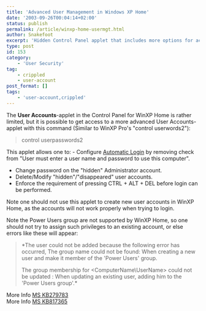 ```yaml
---
title: 'Advanced User Management in Windows XP Home'
date: '2003-09-26T00:04:14+02:00'
status: publish
permalink: /article/winxp-home-usermgt.html
author: Snakefoot
excerpt: 'Hidden Control Panel applet that includes more options for account management.'
type: post
id: 153
category:
    - 'User Security'
tag:
    - crippled
    - user-account
post_format: []
tags:
    - 'user-account,crippled'
---
```

The **User Accounts**-applet in the Control Panel for WinXP Home is rather limited, but it is possible to get access to a more advanced User Accounts-applet with this command (Similar to WinXP Pro's "control userwords2"):

> control userpasswords2

 This applet allows one to: - Configure [Automatic Login](/article/winnt-automatic-logon.html) by removing check from "User must enter a user name and password to use this computer".
- Change password on the "hidden" Administrator account.
- Delete/Modify "hidden"/"disappeared" user accounts.
- Enforce the requirement of pressing CTRL + ALT + DEL before login can be performed.
 
 Note one should not use this applet to create new user accounts in WinXP Home, as the accounts will not work properly when trying to login.  
  
 Note the Power Users group are not supported by WinXP Home, so one should not try to assign such privileges to an existing account, or else errors like these will appear:
 > *The user could not be added because the following error has occurred, The group name could not be found: When creating a new user and make it member of the 'Power Users' group.  
>   
>  The group membership for &lt;ComputerName\\UserName&gt; could not be updated : When updating an existing user, adding him to the 'Power Users group'.*

 More Info [MS KB279783](http://support.microsoft.com/kb/279783 "HOW TO: Create and Configure User Accounts in Windows XP [Q279783]")  
 More Info [MS KB817365](http://support.microsoft.com/kb/817365 "Creation of user in the 'Power Users' group with 'Control Userpasswords2' [Q817365]")  
